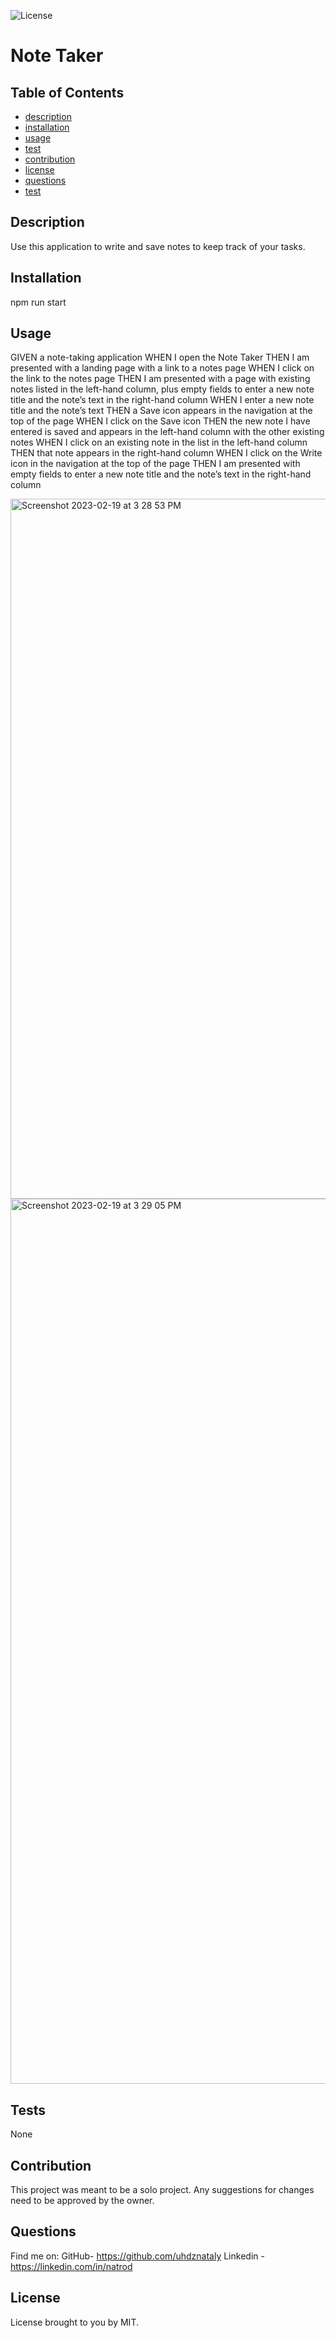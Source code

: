 ![License](https://img.shields.io/badge/License-MIT-blue.svg)

# Note Taker
    

## Table of Contents

* [description](#description)
* [installation](#installation)
* [usage](#usage)
* [test](#test)
* [contribution](#contribution)
* [license](#license)
* [questions](#questions)
* [test](#test)


## Description

Use this application to write and save notes to keep track of your tasks.

## Installation

npm run start 

## Usage

GIVEN a note-taking application
WHEN I open the Note Taker
THEN I am presented with a landing page with a link to a notes page
WHEN I click on the link to the notes page
THEN I am presented with a page with existing notes listed in the left-hand column, plus empty fields to enter a new note title and the note’s text in the right-hand column
WHEN I enter a new note title and the note’s text
THEN a Save icon appears in the navigation at the top of the page
WHEN I click on the Save icon
THEN the new note I have entered is saved and appears in the left-hand column with the other existing notes
WHEN I click on an existing note in the list in the left-hand column
THEN that note appears in the right-hand column
WHEN I click on the Write icon in the navigation at the top of the page
THEN I am presented with empty fields to enter a new note title and the note’s text in the right-hand column

<img width="1120" alt="Screenshot 2023-02-19 at 3 28 53 PM" src="https://user-images.githubusercontent.com/112514096/219976898-4b72712c-8890-4155-8fd8-66ec42fed7f6.png">

<img width="1416" alt="Screenshot 2023-02-19 at 3 29 05 PM" src="https://user-images.githubusercontent.com/112514096/219976932-8f5efe09-ff75-4d74-a66d-4e115a8f8805.png">



## Tests

None

## Contribution
This project was meant to be a solo project. Any suggestions for changes need to be approved by the owner.
    
## Questions
Find me on:
GitHub- https://github.com/uhdznataly
Linkedin - https://linkedin.com/in/natrod

## License
License brought to you by MIT.